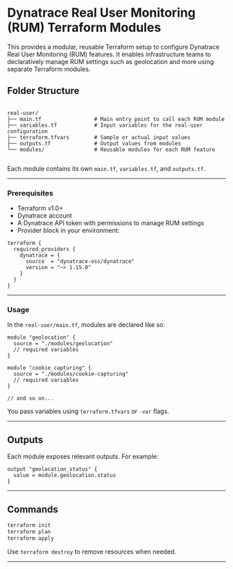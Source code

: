 
# Dynatrace Real User Monitoring (RUM) Terraform Modules

This provides a modular, reusable Terraform setup to configure Dynatrace Real User Monitoring (RUM) features. It enables infrastructure teams to declaratively manage RUM settings such as geolocation and more using separate Terraform modules.

## Folder Structure

```

real-user/
├── main.tf                 # Main entry point to call each RUM module
├── variables.tf            # Input variables for the real-user configuration
├── terraform.tfvars        # Sample or actual input values
├── outputs.tf              # Output values from modules
└── modules/                # Reusable modules for each RUM feature


````

Each module contains its own `main.tf`, `variables.tf`, and `outputs.tf`.

---



###  Prerequisites

- Terraform v1.0+
- Dynatrace account
- A Dynatrace API token with permissions to manage RUM settings
- Provider block in your environment:
```hcl
terraform {
  required_providers {
    dynatrace = {
      source  = "dynatrace-oss/dynatrace"
      version = "~> 1.15.0"
    }
  }
}
````

---

###  Usage

In the `real-user/main.tf`, modules are declared like so:

```hcl
module "geolocation" {
  source = "./modules/geolocation"
  // required variables
}

module "cookie_capturing" {
  source = "./modules/cookie-capturing"
  // required variables
}

// and so on...
```

You pass variables using `terraform.tfvars` or `-var` flags.

---


##  Outputs

Each module exposes relevant outputs. For example:

```hcl
output "geolocation_status" {
  value = module.geolocation.status
}
```

---



## Commands

```bash
terraform init
terraform plan
terraform apply
```

Use `terraform destroy` to remove resources when needed.

---


